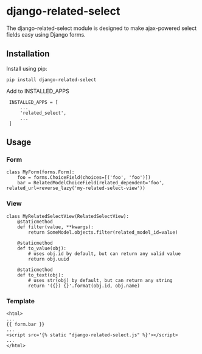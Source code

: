 # django-related-select

The django-related-select module is designed to make ajax-powered select fields easy using Django forms.

## Installation

Install using pip:

    pip install django-related-select

Add to INSTALLED_APPS

     INSTALLED_APPS = [
         ...
         'related_select',
         ...
     ]

## Usage

### Form

    class MyForm(forms.Form):
        foo = forms.ChoiceField(choices=[('foo', 'foo')])
        bar = RelatedModelChoiceField(related_dependent='foo', related_url=reverse_lazy('my-related-select-view'))

### View

    class MyRelatedSelectView(RelatedSelectView):
        @staticmethod
        def filter(value, **kwargs):
            return SomeModel.objects.filter(related_model_id=value)
        
        @staticmethod
        def to_value(obj):
            # uses obj.id by default, but can return any valid value
            return obj.uuid
        
        @staticmethod
        def to_text(obj):
            # uses str(obj) by default, but can return any string
            return '({}) {}'.format(obj.id, obj.name)

### Template

    <html>
    ...
    {{ form.bar }}
    ...
    <script src='{% static "django-related-select.js" %}'></script>
    ...
    </html>
